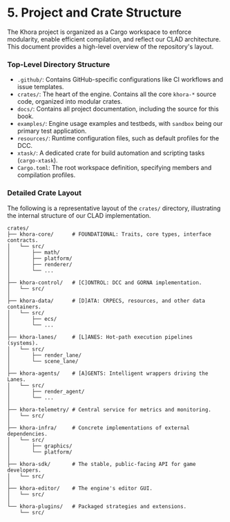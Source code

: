 # 5. Project and Crate Structure

The Khora project is organized as a Cargo workspace to enforce modularity, enable efficient compilation, and reflect our CLAD architecture. This document provides a high-level overview of the repository's layout.

### Top-Level Directory Structure

*   `.github/`: Contains GitHub-specific configurations like CI workflows and issue templates.
*   `crates/`: The heart of the engine. Contains all the core `khora-*` source code, organized into modular crates.
*   `docs/`: Contains all project documentation, including the source for this book.
*   `examples/`: Engine usage examples and testbeds, with `sandbox` being our primary test application.
*   `resources/`: Runtime configuration files, such as default profiles for the DCC.
*   `xtask/`: A dedicated crate for build automation and scripting tasks (`cargo-xtask`).
*   `Cargo.toml`: The root workspace definition, specifying members and compilation profiles.

### Detailed Crate Layout

The following is a representative layout of the `crates/` directory, illustrating the internal structure of our CLAD implementation.

```
crates/
├── khora-core/      # FOUNDATIONAL: Traits, core types, interface contracts.
│   └── src/
│       ├── math/
│       ├── platform/
│       ├── renderer/
│       └── ...
│
├── khora-control/   # [C]ONTROL: DCC and GORNA implementation.
│   └── src/
│
├── khora-data/      # [D]ATA: CRPECS, resources, and other data containers.
│   └── src/
│       ├── ecs/
│       └── ...
│
├── khora-lanes/     # [L]ANES: Hot-path execution pipelines (systems).
│   └── src/
│       ├── render_lane/
│       └── scene_lane/
│
├── khora-agents/    # [A]GENTS: Intelligent wrappers driving the Lanes.
│   └── src/
│       ├── render_agent/
│       └── ...
│
├── khora-telemetry/ # Central service for metrics and monitoring.
│   └── src/
│
├── khora-infra/     # Concrete implementations of external dependencies.
│   └── src/
│       ├── graphics/
│       └── platform/
│
├── khora-sdk/       # The stable, public-facing API for game developers.
│   └── src/
│
├── khora-editor/    # The engine's editor GUI.
│   └── src/
│
└── khora-plugins/   # Packaged strategies and extensions.
    └── src/
```